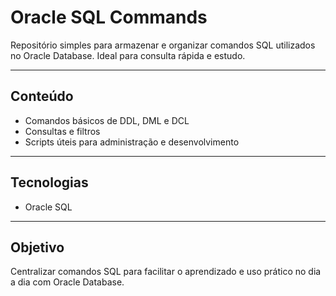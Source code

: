 # Oracle SQL Commands

Repositório simples para armazenar e organizar comandos SQL utilizados no Oracle Database. Ideal para consulta rápida e estudo.

---

## Conteúdo

- Comandos básicos de DDL, DML e DCL  
- Consultas e filtros
- Scripts úteis para administração e desenvolvimento

---

## Tecnologias

- Oracle SQL

---

## Objetivo

Centralizar comandos SQL para facilitar o aprendizado e uso prático no dia a dia com Oracle Database.
